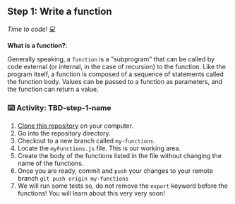 <!--
  <<< Author notes: Step 1 >>>
  Choose 3-5 steps for your course.
  The first step is always the hardest, so pick something easy!
  Link to docs.github.com for further explanations.
  Encourage users to open new tabs for steps!
  TBD-step-1-notes.
-->

## Step 1: Write a function

_Time to code! :computer:_

**What is a function?**:

Generally speaking, a `function` is a "subprogram" that can be called by code external (or internal, in the case of recursion) to the function. Like the program itself, a function is composed of a sequence of statements called the function body. Values can be passed to a function as parameters, and the function can return a value.

### :keyboard: Activity: TBD-step-1-name

1. [Clone this repository](https://docs.github.com/en/repositories/creating-and-managing-repositories/cloning-a-repository) on your computer.
2. Go into the repository directory.
3. Checkout to a new branch called `my-functions`.
4. Locate the `myFunctions.js` file. This is our working area.
5. Create the body of the functions listed in the file without changing the name of the functions.
6. Once you are ready, commit and `push` your changes to your remote branch `git push origin my-functions`
7. We will run some tests so, do not remove the `export` keyword before the functions! You will learn about this very very soon!
